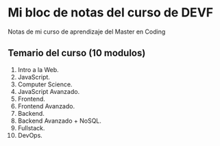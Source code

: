 # Mi bloc de notas del curso de DEVF

Notas de mi curso de aprendizaje del Master en Coding

## Temario del curso (10 modulos)

1. Intro a la Web.
2. JavaScript.
3. Computer Science.
4. JavaScript Avanzado.
5. Frontend.
6. Frontend Avanzado.
7. Backend.
8. Backend Avanzado + NoSQL.
9. Fullstack.
10. DevOps.
